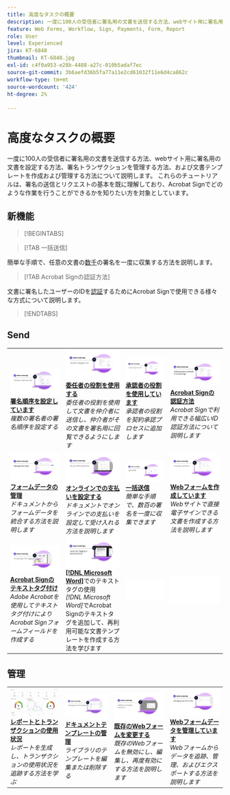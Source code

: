 ```yaml
---
title: 高度なタスクの概要
description: 一度に100人の受信者に署名用の文書を送信する方法、webサイト用に署名用の文書を設定する方法、署名トランザクションを管理する方法、および文書テンプレートを作成および管理する方法について説明します
feature: Web Forms, Workflow, Sign, Payments, Form, Report
role: User
level: Experienced
jira: KT-6848
thumbnail: KT-6848.jpg
exl-id: c4f0a953-e28b-4488-a27c-010b5adaf7ec
source-git-commit: 3b6aefd36b5fa77a11e2cd61032f11e6d4ca862c
workflow-type: tm+mt
source-wordcount: '424'
ht-degree: 2%

---
```


# 高度なタスクの概要

一度に100人の受信者に署名用の文書を送信する方法、webサイト用に署名用の文書を設定する方法、署名トランザクションを管理する方法、および文書テンプレートを作成および管理する方法について説明します。 これらのチュートリアルは、署名の送信とリクエストの基本を既に理解しており、Acrobat Signでどのような作業を行うことができるかを知りたい方を対象としています。

## 新機能

>[!BEGINTABS]

>[!TAB 一括送信]

簡単な手順で、任意の文書の[数千](megasign.md)の署名を一度に収集する方法を説明します。

>[!TAB Acrobat Signの認証方法]

文書に署名したユーザーのIDを[認証](authentication-methods.md)するためにAcrobat Signで使用できる様々な方式について説明します。

>[!ENDTABS]

## Send

<table style="table-layout:fixed">
<tr>
  <td>
    <a href="setting-up-routing.md">
      <img alt="署名順序の設定" src="../assets/Routing.png">
    </a>
    <div>
    <a href="setting-up-routing.md"><strong>署名順序を設定しています</strong></a>
    </div>
    <em>複数の署名者の署名順序を設定する</em>
    <br>
  </td>
  <td>
    <a href="delegate-signature.md">
      <img alt="他のユーザーに委任しています" src="../assets/Delegating.png" />
    </a>  
    <div>
    <a href="delegate-signature.md"><strong>委任者の役割を使用する</strong></a>
    </div>
    <em>委任者の役割を使用して文書を仲介者に送信し、仲介者がその文書を署名用に回覧できるようにします</em>
    <br>
  </td>
  <td>
    <a href="add-an-approver.md">
      <img alt="承認者の役割の使用" src="../assets/Approver.png" />
    </a>
    <div>
    <a href="add-an-approver.md"><strong>承認者の役割を使用しています</strong></a>
    </div>
    <em>承認者の役割を契約承認プロセスに追加します</em>
    <br>
  </td>
  <td>
    <a href="authentication-methods.md">
      <img alt="Acrobat Signの認証方法" src="../assets/authentication.png" />
    </a>
    <div>
    <a href="authentication-methods.md"><strong>Acrobat Signの認証方法</strong></a>
    </div>
    <em>Acrobat Signで利用できる幅広いID認証方法について説明します</em>
    <br>
  </td>
</tr>
<tr>
  <td>
      <a href="manage-form-data.md">
        <img alt="フォームデータを管理" src="../assets/manage-form-data.png" />
      </a>
      <div>
      <a href="manage-form-data.md"><strong>フォームデータの管理</strong></a>
      </div>
      <em>ドキュメントからフォームデータを統合する方法を説明します</em>
      <br>
    </td>
  <td>
    <a href="set-up-online-payments.md">
      <img alt="オンライン決済の設定" src="../assets/Payments.png" />
    </a>
    <div>
    <a href="set-up-online-payments.md"><strong>オンラインでの支払いを設定する</strong></a>
    </div>
    <em>ドキュメントでオンラインでの支払いを設定して受け入れる方法を説明します</em>
    <br>
  </td>
  <td>
      <a href="megasign.md">
        <img alt="一括送信" src="../assets/send-in-bulk.png" />
      </a>
      <div>
      <a href="megasign.md"><strong>一括送信</strong></a>
      </div>
      <em>簡単な手順で、数百の署名を一度に収集できます</em>
      <br>
  </td>
 <td>
      <a href="webform.md">
        <img alt="Webフォームの作成" src="../assets/Webform.png" />
    </a>
      <div>
      <a href="webform.md"><strong>Webフォームを作成しています</strong></a>
      </div>
      <em>Webサイトで直接電子サインできる文書を作成する方法を説明します</em>
      <br>
  </td>
</tr>
<tr>
  <td>
      <a href="adobe-sign-text-tagging.md">
        <img alt="Acrobat Signテキストタグ付け" src="../assets/Text-Tagging.png" />
    </a>
      <div>
      <a href="adobe-sign-text-tagging.md"><strong>Acrobat Signのテキストタグ付け</strong></a>
      </div>
      <em>Adobe Acrobatを使用してテキストタグ付けによりAcrobat Signフォームフィールドを作成する</em>
      <br>
    </td>
  <td>
    <a href="text-tagging-word.md">
      <img alt="でテキストタグを使用する [!DNL Microsoft Word]" src="../assets/Wordtexttagging.png" />
  </a>
    <div>
    <a href="text-tagging-word.md"><strong>[!DNL Microsoft Word]</strong></a>でのテキストタグの使用
    </div>
    <em>[!DNL Microsoft Word]</em>でAcrobat Signのテキストタグを追加して、再利用可能な文書テンプレートを作成する方法を学びます
    <br>
  </td>
  <td>
    <img alt="スペーサー" src="../assets/Whitespacer.png" />
    <div>
    <br>
  </td>
  <td>
    <img alt="スペーサー" src="../assets/Whitespacer.png" />
    <div>
    <br>
  </td>
</tr>
</table>

## 管理

<table style="table-layout:fixed">
<tr>
<td>
    <a href="creating-a-report.md">
      <img alt="レポートとトランザクションの使用状況" src="../assets/reporting.png" />
    </a>
    <div>
    <a href="creating-a-report.md"><strong>レポートとトランザクションの使用状況</strong></a>
    </div>
    <em>レポートを生成し、トランザクションの使用状況を追跡する方法を学ぶ</em>
    <br>
  </td>
  <td>
    <a href="edit-a-template.md">
      <img alt="文書テンプレートの管理" src="../assets/ManageTemplate.png" />
    </a>
    <div>
    <a href="edit-a-template.md"><strong>ドキュメントテンプレートの管理</strong></a>
    </div>
    <em>ライブラリのテンプレートを編集または削除する</em>
    <br>
  </td>
  <td>
    <a href="modify-webform.md">
      <img alt="既存のwebフォームを変更" src="../assets/Modifywebform.png" />
    </a>
    <div>
    <a href="modify-webform.md"><strong>既存のWebフォームを変更する</strong></a>
    </div>
    <em>既存のWebフォームを無効にし、編集し、再度有効にする方法を説明します</em>
    <br>
  </td>  
  <td>
    <a href="manage-webform-data.md">
      <img alt="Webフォームデータの管理" src="../assets/Managewebform.png" />
    </a>
    <div>
    <a href="manage-webform-data.md"><strong>Webフォームデータを管理しています</strong></a>
    </div>
    <em>Webフォームからデータを追跡、管理、およびエクスポートする方法を説明します</em>
    <br>
  </td>  
</tr>
</table>